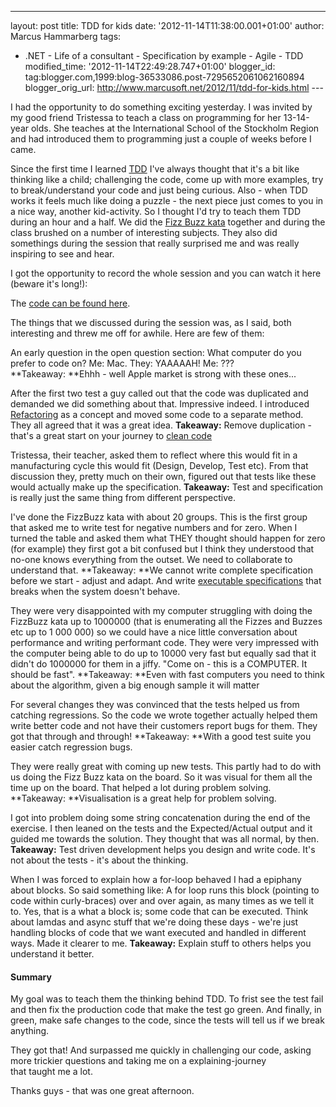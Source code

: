 ---
layout: post
title: TDD for kids date: '2012-11-14T11:38:00.001+01:00'
author: Marcus Hammarberg
tags:
  - .NET -
Life of a consultant - Specification by example - Agile - TDD
modified_time: '2012-11-14T22:49:28.747+01:00'
blogger_id: tag:blogger.com,1999:blog-36533086.post-7295652061062160894
blogger_orig_url: http://www.marcusoft.net/2012/11/tdd-for-kids.html ---

<div dir="ltr" style="text-align: left;" trbidi="on">

I had the opportunity to do something exciting yesterday. I was invited
by my good friend Tristessa to teach a class on programming for her
13-14-year olds. She teaches at the International School of the
Stockholm Region and had introduced them to programming just a couple of
weeks before I came.

Since the first time I learned
<a href="http://en.wikipedia.org/wiki/Test-driven_development"
target="_blank">TDD</a> I've always thought that it's a bit like
thinking like a child; challenging the code, come up with more examples,
try to break/understand your code and just being curious. Also - when
TDD works it feels much like doing a puzzle - the next piece just comes
to you in a nice way, another kid-activity.
So I thought I'd try to teach them TDD during an hour and a half.
We did the
<a href="http://codingkata.net/Katas/Beginner/FizzBuzz"
target="_blank">Fizz Buzz kata</a> together and during the class brushed
on a number of interesting subjects. They also did somethings during the
session that really surprised me and was really inspiring to see and
hear.

I got the opportunity to record the whole session and you can watch it
here (beware it's long!):

<div class="separator" style="clear: both; text-align: center;">

</div>


The <a href="https://github.com/marcusoftnet/TDDForKids.git"
target="_blank">code can be found here</a>.

The things that we discussed during the session was, as I said, both
interesting and threw me off for awhile. Here are few of them:

An early question in the open question section: What computer do you
prefer to code on?
Me: Mac.
They: YAAAAAH!
Me: ???
**Takeaway: **Ehhh - well Apple market is strong with these ones...

After the first two test a guy called out that the code was duplicated
and demanded we did something about that. Impressive indeed. I
introduced <a href="http://en.wikipedia.org/wiki/Code_refactoring"
target="_blank">Refactoring</a> as a concept and moved some code to a
separate method. They all agreed that it was a great idea.
**Takeaway:** Remove duplication - that's a great start on your journey
to
<a href="http://www.cleancoders.com/" target="_blank">clean code</a>

Tristessa, their teacher, asked them to reflect where this would fit in
a manufacturing cycle this would fit (Design, Develop, Test etc). From
that discussion they, pretty much on their own, figured out that tests
like these would actually make up the specification.
**Takeaway:** Test and specification is really just the same thing from
different perspective.

I've done the FizzBuzz kata with about 20 groups. This is the first
group that asked me to write test for negative numbers and for zero.
When I turned the table and asked them what THEY thought should happen
for zero (for example) they first got a bit confused but I think they
understood that no-one knows everything from the outset. We need to
collaborate to understand that.
**Takeaway: **We cannot write complete specification before we start -
adjust and adapt. And
write <a href="http://specificationbyexample.com/key_ideas.html"
target="_blank">executable specifications</a> that breaks when the
system doesn't behave.

They were very disappointed with my computer struggling with doing the
FizzBuzz kata up to 1000000 (that is enumerating all the Fizzes and
Buzzes etc up to 1 000 000) so we could have a nice little conversation
about performance and writing performant code. They were very impressed
with the computer being able to do up to 10000 very fast but equally sad
that it didn't do 1000000 for them in a jiffy. "Come on - this is a
COMPUTER. It should be fast".
**Takeaway: **Even with fast computers you need to think about the
algorithm, given a big enough sample it will matter

For several changes they was convinced that the tests helped us from
catching regressions. So the code we wrote together actually helped them
write better code and not have their customers report bugs for them.
They got that through and through!
**Takeaway: **With a good test suite you easier catch regression bugs.

They were really great with coming up new tests. This partly had to do
with us doing the Fizz Buzz kata on the board. So it was visual for them
all the time up on the board. That helped a lot during problem
solving.
**Takeaway: **Visualisation is a great help for problem solving.

I got into problem doing some string concatenation during the end of the
exercise. I then leaned on the tests and the Expected/Actual output and
it guided me towards the solution. They thought that was all normal, by
then.
**Takeaway:** Test driven development helps you design and write code.
It's not about the tests - it's about the thinking.

When I was forced to explain how a for-loop behaved I had a epiphany
about blocks. So said something like: A for loop runs this block
(pointing to code within curly-braces) over and over again, as many
times as we tell it to.
Yes, that is a what a block is; some code that can be executed. Think
about lamdas and async stuff that we're doing these days - we're just
handling blocks of code that we want executed and handled in different
ways. Made it clearer to me.
**Takeaway:** Explain stuff to others helps you understand it better.

#### Summary

My goal was to teach them the thinking behind TDD. To frist see the test
fail and then fix the production code that make the test go green. And
finally, in green, make safe changes to the code, since the tests will
tell us if we break anything.

They got that! And surpassed me quickly in challenging our code, asking
more trickier questions and taking me on a explaining-journey
that taught me a lot.

Thanks guys - that was one great afternoon. 

</div>
